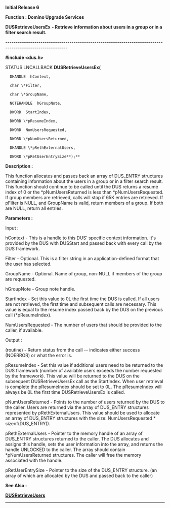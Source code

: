 




<!--
 /\* Font Definitions \*/
 @font-face
 {font-family:Helv;
 panose-1:2 11 6 4 2 2 2 3 2 4;}
@font-face
 {font-family:"Cambria Math";
 panose-1:2 4 5 3 5 4 6 3 2 4;}
 /\* Style Definitions \*/
 p.MsoNormal, li.MsoNormal, div.MsoNormal
 {margin-top:0cm;
 margin-right:0cm;
 margin-bottom:8.0pt;
 margin-left:0cm;
 line-height:107%;
 font-size:11.0pt;
 font-family:"Calibri",sans-serif;}
.MsoChpDefault
 {font-size:11.0pt;}
.MsoPapDefault
 {margin-bottom:8.0pt;
 line-height:107%;}
 /\* Page Definitions \*/
 @page WordSection1
 {size:612.0pt 792.0pt;
 margin:72.0pt 72.0pt 72.0pt 72.0pt;}
div.WordSection1
 {page:WordSection1;}
-->




**Initial Release 6**



**Function : Domino Upgrade Services**



**DUSRetrieveUsersEx** **- Retrieve
information about users in a group or in a filter search result.**


**----------------------------------------------------------------------------------------------------------**



**#include <dus.h>**



STATUS
LNCALLBACK **DUSRetrieveUsersEx(**  

      DHANDLE  hContext,  

      char \*Filter,  

      char \*GroupName,  

      NOTEHANDLE  hGroupNote,  

      DWORD  StartIndex,  

      DWORD \*pResumeIndex,  

      DWORD  NumUsersRequested,  

      DWORD \*pNumUsersReturned,  

      DHANDLE \*pRethExternalUsers,  

      DWORD \*pRetUserEntrySize**);**



**Description :**



This
function allocates and passes back an array of DUS\_ENTRY structures containing
information about the users in a group or in a filter search result.  This
function should continue to be called until the DUS returns a resume index of 0
or the \*pNumUsersReturned is less than \*pNumUsersRequested.  If group members
are retrieved, calls will stop if 65K entries are retrieved.  If pFilter is
NULL, and GroupName is valid, return members of a group.  If both are NULL,
return all entries.


 


**Parameters :**



Input :  

hContext  -  This is a handle to this DUS' specific context information. It's
provided by the DUS with DUSStart and passed back with every call by the DUS
framework.  

  

Filter  -  Optional.  This is a filter string in an application-defined format
that the user has selected.  

  

GroupName  -  Optional.  Name of group, non-NULL if members of the group are
requested.  

  

hGroupNote  -  Group note handle.  

  

StartIndex  -  Set this value to 0L the first time the DUS is called.  If all
users are not retrieved, the first time and subsequent calls are necessary.
This value is equal to the resume index passed back by the DUS on the previous
call (\*pResumeIndex).  

  

NumUsersRequested  -  The number of users that should be provided to the
caller, if available.  

  




Output :  

(routine)  -  Return status from the call -- indicates either success (NOERROR)
or what the error is.  

  

  

pResumeIndex  -  Set this value if additional users need to be returned to the
DUS framework (number of available users exceeds the number requested by the
framework).  This value will be returned to the DUS on the subsequent
DUSRetrieveUsersEx call as the StartIndex.  When user retrieval is complete the
pResumeIndex should be set to 0L.  The pResumeIndex will always be 0L the first
time DUSRetrieveUsersEx is called.  

  

pNumUsersReturned  -  Points to the number of users returned by the DUS to the
caller.  Users are returned via the array of DUS\_ENTRY structures represented
by pRethExternalUsers.  This value should be used to allocate an array of
DUS\_ENTRY structures with the size:   NumUsersRequested \*  sizeof(DUS\_ENTRY)).  

  

pRethExternalUsers  -  Pointer to the memory handle  of an array of DUS\_ENTRY
structures returned to the caller.  The DUS allocates and assigns this handle,
sets the user information into the array, and returns the handle UNLOCKED to
the caller.  The array should contain \*pNumUsersReturned structures.  The
caller will free the memory associated with the handle.  

  

pRetUserEntrySize  -  Pointer to the size of the DUS\_ENTRY structure. (an array
of which are allocated by the DUS and passed back to the caller)  

  




 **See Also :**


**[DUSRetrieveUsers](DUSRetrieveUsers.md)**



----------------------------------------------------------------------------------------------------------


 





